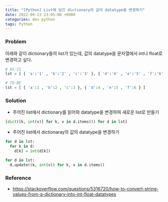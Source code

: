 ```yaml
---
title: "[Python] List에 담긴 dictionary의 값의 datatype을 변경하기"
date: 2022-09-23 23:05:00 +0900
categories: dev python
tags: Python
---
```


### Problem

아래와 같이 dictionary들의 list가 있는데, 값의 datatype을 문자열에서 int나 float로 변경하고 싶다.

```python
# AS-IS
lst = [ { 'a':'1' , 'b':'2' , 'c':'3' }, { 'd':'4' , 'e':'5' , 'f':'6' } ]

# TO-BE
lst = [ { 'a':1 , 'b':2 , 'c':3 }, { 'd':4 , 'e':5 , 'f':6 } ]
```

### Solution

* 주어진 list에서 dictionary를 읽어와 datatype을 변경하여 새로운 list로 만들기

```python
[dict([k, int(v)] for k, v in d.items()) for d in lst]
```

* 주어진 list에서 dictionaray의 값의 datatype을 변경하기

```python
for d in lst:
  for k in d:
    d[k] = int(d[k])

for d in lst:
  d.update((k, int(v)) for k, v in d.items()
```

### Reference
- https://stackoverflow.com/questions/5316720/how-to-convert-string-values-from-a-dictionary-into-int-float-datatypes
